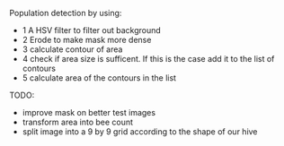 Population detection by using:

- 1 A HSV filter to filter out background
- 2 Erode to make mask more dense
- 3 calculate contour of area
- 4 check if area size is sufficent. If this is the case add it to the list of contours
- 5 calculate area of the contours in the list

TODO:
- improve mask on better test images
- transform area into bee count
- split image into a 9 by 9 grid according to the shape of our hive

